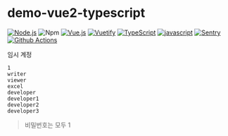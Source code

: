 # demo-vue2-typescript

[![Node.js](https://img.shields.io/badge/Node.js-v14.latest-darkgreen.svg?logo=node.js)](https://nodejs.org/) ![Npm](https://img.shields.io/badge/npm-v6.latest-blue.svg?logo=npm) [![Vue.js](https://img.shields.io/badge/Vue.js-v2.6-deepgreen.svg?logo=vue.js)](https://kr.vuejs.org/v2/guide/index.html) [![Vuetify](https://img.shields.io/badge/Vuetify-v2.5-blue.svg?logo=vuetify)](https://vuetifyjs.com/) [![TypeScript](https://img.shields.io/badge/TypeScript-v4.4-blue.svg?logo=typescript)](https://www.typescriptlang.org/) [![javascript](https://img.shields.io/badge/javascript-ESNext-orange.svg)]() [![Sentry](https://img.shields.io/badge/Monitorning-Sentry-purple.svg)](https://sentry.io/) [![Github Actions](https://img.shields.io/badge/CI/CD-Github%20Actions-black.svg)](https://github.com/features/actions)

임시 계정

```
1
writer
viewer
excel
developer
developer1
developer2
developer3
```

> 비밀번호는 모두 1
